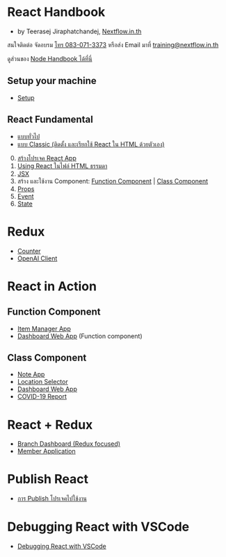 
# React Handbook

- by Teerasej Jiraphatchandej, [Nextflow.in.th](https://www.nextflow.in.th)

สนใจติดต่อ จัดอบรม [โทร 083-071-3373](tel:083-071-3373) หรือส่ง Email มาที่ [training@nextflow.in.th](mailto:training@nextflow.in.th)

ดูส่วนของ [Node Handbook ได้ที่นี่](https://github.com/teerasej/node-handbook/)

## Setup your machine

- [Setup](contents/setup.md)


## React Fundamental 

- [แบบทั่วไป](/contents/react-fundamental/README.md)
- [แบบ Classic (ติดตั้ง และเรียกใช้ React ใน HTML ด้วยตัวเอง)](/contents/react-fundamental-classic/README.md)

0. [สร้างโปรเจค React App](contents/create-react-app.md)
1. [Using React ในไฟล์ HTML ธรรมดา](contents/using-react.md)
2. [JSX](contents/jsx.md)
3. สร้าง และใช้งาน Component: [Function Component](contents/function-component.md) | [Class Component](contents/class-component.md)
4. [Props](contents/props.md)
5. [Event](contents/event.md)
6. [State](contents/state.md)

# Redux 

- [Counter](contents/practice/counter/readme.md)
- [OpenAI Client](contents/practice/openai/readme.md)


# React in Action 

## Function Component 

- [Item Manager App](contents/practice/item-manager-app/readme.md)
- [Dashboard Web App](contents/practice/dashboard-app-function-component/readme.md) (Function component)

## Class Component

- [Note App](contents/practice/note-app-saga/readme.md)
- [Location Selector](contents/practice/location-selector/readme.md)
- [Dashboard Web App](contents/practice/dashboard-app/readme.md)
- [COVID-19 Report](contents/practice/covid-today/readme.md)

# React + Redux 

- [Branch Dashboard (Redux focused)](contents/practice/dashboard-app-redux-focus/readme.md)
- [Member Application](contents/practice/member-app/readme.md)

# Publish React

- [การ Publish โปรเจคไปใช้งาน](contents/publish.md) 

# Debugging React with VSCode

- [Debugging React with VSCode](contents/debugging.md)
